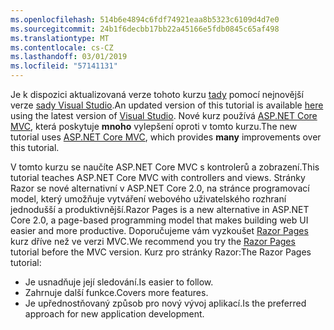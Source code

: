 ```yaml
---
ms.openlocfilehash: 514b6e4894c6fdf74921eaa8b5323c6109d4d7e0
ms.sourcegitcommit: 24b1f6decbb17bb22a45166e5fdb0845c65af498
ms.translationtype: MT
ms.contentlocale: cs-CZ
ms.lasthandoff: 03/01/2019
ms.locfileid: "57141131"
---
```

<span data-ttu-id="df3af-101">Je k dispozici aktualizovaná verze tohoto kurzu [tady](https://docs.microsoft.com/aspnet/core/tutorials/first-mvc-app/start-mvc) pomocí nejnovější verze [sady Visual Studio](https://visualstudio.microsoft.com/).</span><span class="sxs-lookup"><span data-stu-id="df3af-101">An updated version of this tutorial is available [here](https://docs.microsoft.com/aspnet/core/tutorials/first-mvc-app/start-mvc) using the latest version of [Visual Studio](https://visualstudio.microsoft.com/).</span></span> <span data-ttu-id="df3af-102">Nové kurz používá [ASP.NET Core MVC](https://docs.microsoft.com/aspnet/core/mvc/), která poskytuje **mnoho** vylepšení oproti v tomto kurzu.</span><span class="sxs-lookup"><span data-stu-id="df3af-102">The new tutorial uses [ASP.NET Core MVC](https://docs.microsoft.com/aspnet/core/mvc/), which provides **many** improvements over this tutorial.</span></span>

<span data-ttu-id="df3af-103">V tomto kurzu se naučíte ASP.NET Core MVC s kontrolerů a zobrazení.</span><span class="sxs-lookup"><span data-stu-id="df3af-103">This tutorial teaches ASP.NET Core MVC with controllers and views.</span></span> <span data-ttu-id="df3af-104">Stránky Razor se nové alternativní v ASP.NET Core 2.0, na stránce programovací model, který umožňuje vytváření webového uživatelského rozhraní jednodušší a produktivnější.</span><span class="sxs-lookup"><span data-stu-id="df3af-104">Razor Pages is a new alternative in ASP.NET Core 2.0, a page-based programming model that makes building web UI easier and more productive.</span></span> <span data-ttu-id="df3af-105">Doporučujeme vám vyzkoušet [Razor Pages](https://docs.microsoft.com/aspnet/core/mvc/razor-pages) kurz dříve než ve verzi MVC.</span><span class="sxs-lookup"><span data-stu-id="df3af-105">We recommend you try the [Razor Pages](https://docs.microsoft.com/aspnet/core/mvc/razor-pages) tutorial before the MVC version.</span></span> <span data-ttu-id="df3af-106">Kurz pro stránky Razor:</span><span class="sxs-lookup"><span data-stu-id="df3af-106">The Razor Pages tutorial:</span></span>

* <span data-ttu-id="df3af-107">Je usnadňuje její sledování.</span><span class="sxs-lookup"><span data-stu-id="df3af-107">Is easier to follow.</span></span>
* <span data-ttu-id="df3af-108">Zahrnuje další funkce.</span><span class="sxs-lookup"><span data-stu-id="df3af-108">Covers more features.</span></span>
* <span data-ttu-id="df3af-109">Je upřednostňovaný způsob pro nový vývoj aplikací.</span><span class="sxs-lookup"><span data-stu-id="df3af-109">Is the preferred approach for new application development.</span></span>
